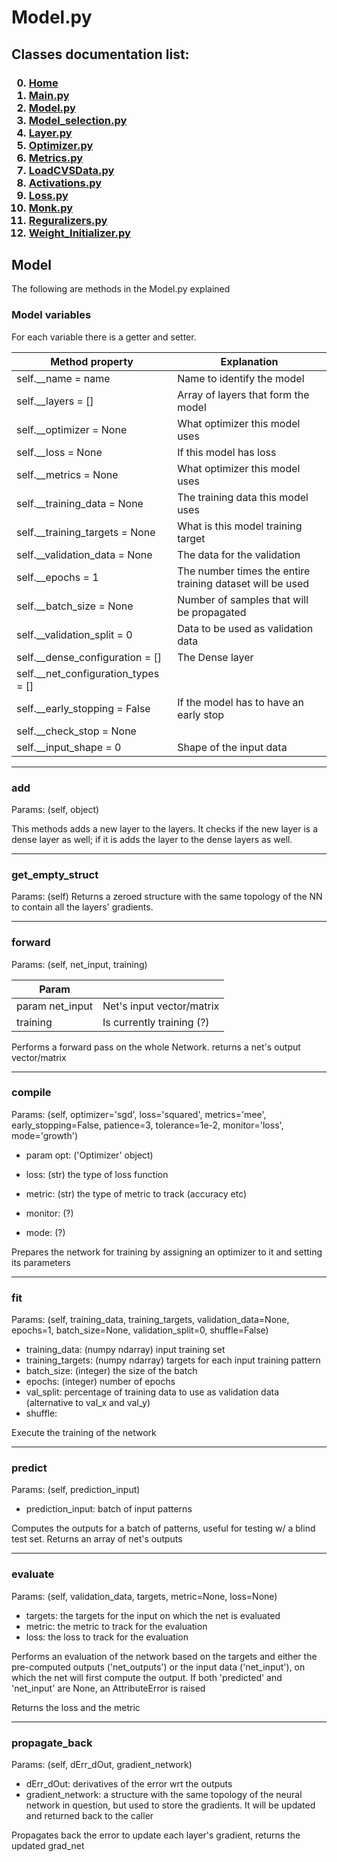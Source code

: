 # Model.py

<p>
<h2>
Classes documentation list:
</h2>
<h3>

0. <a href="https://giacomo-antonioli.github.io/Machine_Learning_Project/"> Home </a>
1. [Main.py](./mainDoc.md) 
2. [Model.py](./ModelDoc.md)
3. [Model_selection.py](./model_selectionDoc.md)
4. [Layer.py](./layerDoc.md)
5. [Optimizer.py](./OptimizersDoc.md)
6. [Metrics.py](./metricsDoc.md)
7. [LoadCVSData.py](./loadCSVDataDoc.md)
8. [Activations.py](./activations.md)
9. [Loss.py](./loss.md)
10. [Monk.py](./monk.md)
11. [Reguralizers.py](./reguralizers.md)
12. [Weight_Initializer.py](./weightInizializer.md)

</h3>

</p>

## Model

The following are methods in the Model.py explained

<h3>Model variables</h3>
<p>
For each variable there is a getter and setter.

| Method property                       | Explanation                                              |  
| ------------------------------------- | -------------------------------------------------------- |
| self.__name = name                    | Name to identify the model                               |
| self.__layers = []                    | Array of layers that form the model                      |     
| self.__optimizer = None               | What optimizer this model uses                           |
| self.__loss = None                    | If this model has loss                                   |
| self.__metrics = None                 | What optimizer this model uses                           |
| self.__training_data = None           | The training data this model uses                        |
| self.__training_targets = None        | What is this model training target                       |
| self.__validation_data = None         | The data for the validation                              |
| self.__epochs = 1                     | The number times the entire training dataset will be used|
| self.__batch_size = None              | Number of samples that will be propagated                |
| self.__validation_split = 0           | Data to be used as validation data                       |
| self.__dense_configuration = []       | The Dense layer                                          |
| self.__net_configuration_types = []   |                                                          |
| self.__early_stopping = False         | If the model has to have an early stop                   | 
| self.__check_stop = None              |                                                          |
| self.__input_shape = 0                | Shape of the input data                                  |               

</p>

<hr>
<h3>add</h3>
<p>
Params: (self, object)

This methods adds a new layer to the layers. It checks if the new layer is a dense layer as well; if it is adds the
layer to the dense layers as well.
</p>

<hr>
<h3>get_empty_struct</h3>
<p>
Params: (self)
Returns a zeroed structure with the same topology of the NN to contain all the layers' gradients.
</p>

<hr>
<h3>forward</h3>
<p>
Params: (self, net_input, training)

| Param             |                                |
|----               |----                            |
|param net_input    | Net's input vector/matrix      |
|training           | Is currently training (?)      |

Performs a forward pass on the whole Network. returns a net's output vector/matrix
</p>

<hr>
<h3>compile</h3>
<p>
Params: (self, optimizer='sgd', loss='squared', metrics='mee', early_stopping=False, patience=3, tolerance=1e-2,
                monitor='loss', mode='growth')

- param opt: ('Optimizer' object)
- loss: (str) the type of loss function
- metric: (str) the type of metric to track (accuracy etc)

- monitor:                        (?)
- mode:           (?)

Prepares the network for training by assigning an optimizer to it and setting its parameters
</p>

<hr>
<h3>fit</h3>
<p>
Params: (self, training_data, training_targets, validation_data=None, epochs=1, batch_size=None, validation_split=0,
            shuffle=False)

- training_data: (numpy ndarray) input training set
- training_targets: (numpy ndarray) targets for each input training pattern
- batch_size: (integer) the size of the batch
- epochs: (integer) number of epochs
- val_split: percentage of training data to use as validation data (alternative to val_x and val_y)
- shuffle:

Execute the training of the network
</p>

<hr>
<h3>predict</h3>
<p>
Params: (self, prediction_input)

- prediction_input: batch of input patterns

Computes the outputs for a batch of patterns, useful for testing w/ a blind test set. Returns an array of net's outputs
</p>

<hr>
<h3>evaluate</h3>
<p>
Params: (self, validation_data, targets, metric=None, loss=None)

- targets: the targets for the input on which the net is evaluated
- metric: the metric to track for the evaluation
- loss: the loss to track for the evaluation

Performs an evaluation of the network based on the targets and either the pre-computed outputs ('net_outputs')
or the input data ('net_input'), on which the net will first compute the output. If both 'predicted' and 'net_input' are
None, an AttributeError is raised

Returns the loss and the metric
</p>

<hr>
<h3>propagate_back</h3>
<p>
Params: (self, dErr_dOut, gradient_network)

- dErr_dOut: derivatives of the error wrt the outputs
- gradient_network: a structure with the same topology of the neural network in question, but used to store the
  gradients. It will be updated and returned back to the caller

Propagates back the error to update each layer's gradient, returns the updated grad_net

</p>